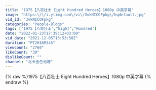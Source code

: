 ```yaml
---
title: "1975【八百壮士 Eight Hundred Heroes】1080p 中英字幕"
image: "https:\/\/i.ytimg.com\/vi\/3vkNICOFpkg\/hqdefault.jpg"
vid_id: "3vkNICOFpkg"
categories: "People-Blogs"
tags: ["1975【八百壮士","Eight","Hundred"]
date: "2022-01-23T17:39:12+03:00"
vid_date: "2021-12-05T13:53:58Z"
duration: "PT2H16M34S"
viewcount: "2760"
likeCount: "39"
dislikeCount: ""
channel: "北卡金色池塘"
---
```

{% raw %}1975【八百壮士 Eight Hundred Heroes】1080p 中英字幕 {% endraw %}
